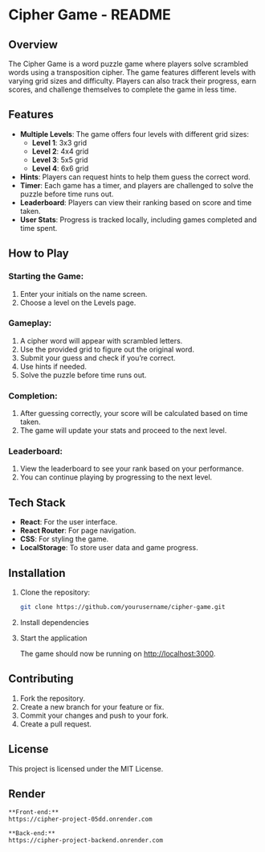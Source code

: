 # Cipher Game - README

## Overview
The Cipher Game is a word puzzle game where players solve scrambled words using a transposition cipher. The game features different levels with varying grid sizes and difficulty. Players can also track their progress, earn scores, and challenge themselves to complete the game in less time.

## Features
- **Multiple Levels**: The game offers four levels with different grid sizes:
  - **Level 1**: 3x3 grid
  - **Level 2**: 4x4 grid
  - **Level 3**: 5x5 grid
  - **Level 4**: 6x6 grid
- **Hints**: Players can request hints to help them guess the correct word.
- **Timer**: Each game has a timer, and players are challenged to solve the puzzle before time runs out.
- **Leaderboard**: Players can view their ranking based on score and time taken.
- **User Stats**: Progress is tracked locally, including games completed and time spent.

## How to Play
### Starting the Game:
1. Enter your initials on the name screen.
2. Choose a level on the Levels page.

### Gameplay:
1. A cipher word will appear with scrambled letters.
2. Use the provided grid to figure out the original word.
3. Submit your guess and check if you’re correct.
4. Use hints if needed.
5. Solve the puzzle before time runs out.

### Completion:
1. After guessing correctly, your score will be calculated based on time taken.
2. The game will update your stats and proceed to the next level.

### Leaderboard:
1. View the leaderboard to see your rank based on your performance.
2. You can continue playing by progressing to the next level.

## Tech Stack
- **React**: For the user interface.
- **React Router**: For page navigation.
- **CSS**: For styling the game.
- **LocalStorage**: To store user data and game progress.

## Installation
1. Clone the repository:
   ```bash
   git clone https://github.com/yourusername/cipher-game.git
   ```

2. Install dependencies

3. Start the application


   The game should now be running on [http://localhost:3000](http://localhost:3000).

## Contributing
1. Fork the repository.
2. Create a new branch for your feature or fix.
3. Commit your changes and push to your fork.
4. Create a pull request.

## License
This project is licensed under the MIT License.

## Render

    **Front-end:**
    https://cipher-project-05dd.onrender.com

    **Back-end:**
    https://cipher-project-backend.onrender.com



